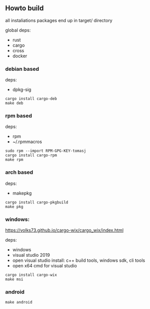 ## Howto build

all instaliations packages end up in target/ directory

global deps:

* rust
* cargo
* cross
* docker

### debian based

deps:
* dpkg-sig

```
cargo install cargo-deb
make deb
```

### rpm based

deps:

* rpm
* ~/.rpmmacros

```
sudo rpm --import RPM-GPG-KEY-tomasj
cargo install cargo-rpm
make rpm
```

### arch based

deps:

* makepkg

```
cargo install cargo-pkgbuild
make pkg
```

### windows:

https://volks73.github.io/cargo-wix/cargo_wix/index.html

deps:

* windows
* visual studio 2019
* open visual studio install: c++ build tools, windows sdk, cli tools
* open x64 cmd for visual studio

```
cargo install cargo-wix
make msi
```

### android

```
make android
```
